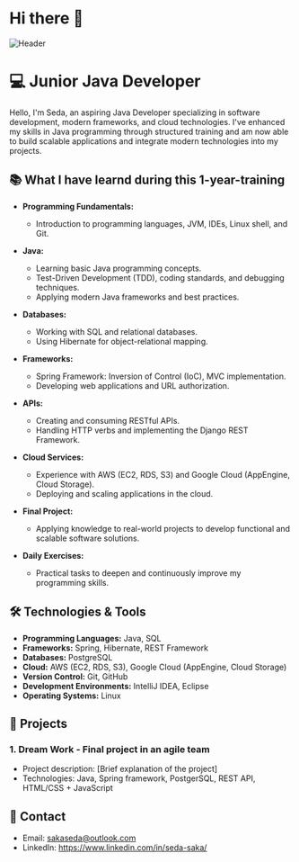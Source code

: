 # Hi there 👋
![Header](https://media.giphy.com/media/Uaxj062PavgqZRhVkS/giphy.gif)

# 💻 Junior Java Developer
Hello, I'm Seda, an aspiring Java Developer specializing in software development, modern frameworks, and cloud technologies. I've enhanced my skills in Java programming through structured training and am now able to build scalable applications and integrate modern technologies into my projects.

## 📚 What I have learnd during this 1-year-training

- **Programming Fundamentals:**
  - Introduction to programming languages, JVM, IDEs, Linux shell, and Git.
  
- **Java:**
  - Learning basic Java programming concepts.
  - Test-Driven Development (TDD), coding standards, and debugging techniques.
  - Applying modern Java frameworks and best practices.

- **Databases:**
  - Working with SQL and relational databases.
  - Using Hibernate for object-relational mapping.

- **Frameworks:**
  - Spring Framework: Inversion of Control (IoC), MVC implementation.
  - Developing web applications and URL authorization.

- **APIs:**
  - Creating and consuming RESTful APIs.
  - Handling HTTP verbs and implementing the Django REST Framework.

- **Cloud Services:**
  - Experience with AWS (EC2, RDS, S3) and Google Cloud (AppEngine, Cloud Storage).
  - Deploying and scaling applications in the cloud.

- **Final Project:**
  - Applying knowledge to real-world projects to develop functional and scalable software solutions.

- **Daily Exercises:**
  - Practical tasks to deepen and continuously improve my programming skills.

## 🛠️ Technologies & Tools

- **Programming Languages:** Java, SQL
- **Frameworks:** Spring, Hibernate, REST Framework
- **Databases:** PostgreSQL
- **Cloud:** AWS (EC2, RDS, S3), Google Cloud (AppEngine, Cloud Storage)
- **Version Control:** Git, GitHub
- **Development Environments:** IntelliJ IDEA, Eclipse
- **Operating Systems:** Linux

## 🚀 Projects

### 1. **Dream Work** - Final project in an agile team
- Project description: [Brief explanation of the project]
- Technologies: Java, Spring framework, PostgerSQL, REST API, HTML/CSS + JavaScript


## 📧 Contact

- Email: sakaseda@outlook.com
- LinkedIn: https://www.linkedin.com/in/seda-saka/
